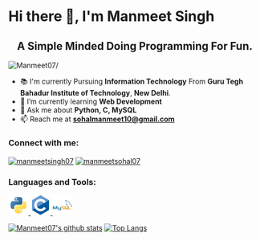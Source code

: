 <h1>Hi there 👋, I'm Manmeet Singh</h1>
<h2 align="center">A Simple Minded Doing Programming For Fun.</h2>
<p align="left"> <img src=https://komarev.com/ghpvc/?username=Manmeet07 alt=Manmeet07/> </p>

- 📚 I'm currently Pursuing **Information Technology** From **Guru Tegh Bahadur Institute of Technology**, **New Delhi**.
- 🌱 I’m currently learning **Web Development**
- 💬 Ask me about **Python, C, MySQL**
- 📫 Reach me at **sohalmanmeet10@gmail.com**
 
<h3 align="left">Connect with me:</h3>
<p align="left">
<a href="https://linkedin.com/in/manmeet-singh-38a635213/" target="blank"><img align="center" src="https://cdn.jsdelivr.net/npm/simple-icons@7.9.0/icons/linkedin.svg" alt="manmeetsingh07" height="30" width="40" /></a>
<a href="https://instagram.com/manmeetsohal07/" target="blank"><img align="center" src="https://cdn.jsdelivr.net/npm/simple-icons@7.9.0/icons/instagram.svg" alt="manmeetsohal07" height="30" width="40" /></a>
 </p>
 
 <h3 align="left">Languages and Tools:</h3>
<p align="left">
  <a href="https://www.python.org" target="_blank"> <img src="https://raw.githubusercontent.com/devicons/devicon/master/icons/python/python-original.svg" alt="python" width="40" height="40"/> </a>
  <a href="https://www.cprogramming.com/" target="_blank" rel="noreferrer"> <img src="https://raw.githubusercontent.com/devicons/devicon/master/icons/c/c-original.svg" alt="c" width="40" height="40"/> </a>
  <a href="https://www.mysql.com/" target="_blank" rel="noreferrer"> <img src="https://raw.githubusercontent.com/devicons/devicon/master/icons/mysql/mysql-original-wordmark.svg" alt="mysql" width="40" height="40"/> </a> 

[![Manmeet07's github stats](https://github-readme-stats.vercel.app/api?username=Manmeet07)](https://github.com/anuraghazra/github-readme-stats)
[![Top Langs](https://github-readme-stats.vercel.app/api/top-langs/?username=Manmeet07)](https://github.com/anuraghazra/github-readme-stats)
<!--
**Manmeet07/Manmeet07** is a ✨ _special_ ✨ repository because its `README.md` (this file) appears on your GitHub profile.
